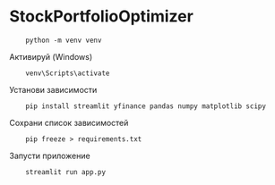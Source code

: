 # StockPortfolioOptimizer


        python -m venv venv

Активируй (Windows)

        venv\Scripts\activate

Установи зависимости

        pip install streamlit yfinance pandas numpy matplotlib scipy

Сохрани список зависимостей
        
        pip freeze > requirements.txt

Запусти приложение

        streamlit run app.py